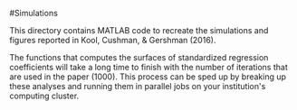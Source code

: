 #Simulations

This directory contains MATLAB code to recreate the simulations and figures reported in Kool, Cushman, & Gershman (2016).

The functions that computes the surfaces of standardized regression coefficients will take a long time to finish with the number of iterations that are used in the paper (1000). This process can be sped up by breaking up these analyses and running them in parallel jobs on your institution's computing cluster.
